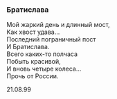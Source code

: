 ### Братислава

Мой жаркий день и длинный мост,  
Как хвост удава…  
Последний пограничный пост  
И Братислава.  
Всего каких-то полчаса  
Побыть красивой,  
И вновь четыре колеса…  
Прочь от России.

21.08.99
